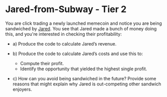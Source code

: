 # Jared-from-Subway - Tier 2
You are click trading a newly launched memecoin and notice you are being sandwiched by [Jared](https://etherscan.io/address/0x6b75d8af000000e20b7a7ddf000ba900b4009a80). You see that Jared made a bunch of money doing this, and you're interested in checking their profitability:


- a) Produce the code to calculate Jared’s revenue.



- b) Produce the code to calculate Jared’s costs and use this to:
    - Compute their profit.
    - Identify the opportunity that yielded the highest single profit.
- c) How can you avoid being sandwiched in the future? Provide some reasons that might explain why Jared is out-competing other sandwich enjoyers.
